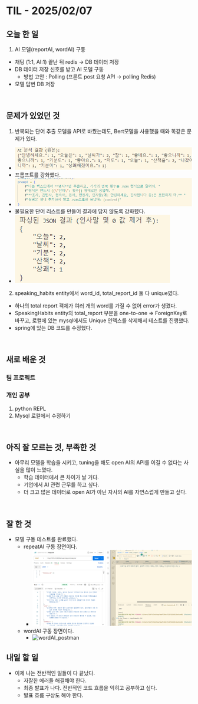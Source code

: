 # TIL - 2025/02/07

## 오늘 한 일
1. AI 모델(reportAI, wordAI) 구동
  - 채팅 (1:1, AI:1) 끝난 뒤 redis -> DB 데이터 저장
  - DB 데이터 저장 신호를 받고 AI 모델 구동
    - 방법 고안 : Polling (프론트 post 요청 API -> polling Redis)
  - 모델 답변 DB 저장

<br>

## 문제가 있었던 것
1. 반복되는 단어 추출 모델을 API로 바꿨는데도, Bert모델을 사용했을 때와 똑같은 문제가 있다.
  - ![repeatAI_error](../../src/repeatAI_error_01.png)
  - 프롬프트를 강화했다.
  - ![repeatAI_error](../../src/repeatAI_error_02.png)
  - 불필요한 단어 리스트를 만들어 결과에 담지 않도록 강화헀다.
  - ![repeatAI_error](../../src/repeatAI_error_03.png)

2. speaking_habits entity에서 word_id, total_report_id 둘 다 unique였다.
  - 하나의 total report 객체가 여러 개의 word를 가질 수 없어 error가 생겼다.
  - SpeakingHabits entity의 total_report 부분을 one-to-one => ForeignKey로 바꾸고, 로컬에 있는 mysql에서도 Unique 인덱스를 삭제해서 테스트를 진행했다.
  - spring에 있는 DB 코드를 수정했다.

<br>

## 새로 배운 것
### 팀 프로젝트


### 개인 공부
1. python REPL
2. Mysql 로컬에서 수정하기


<br>

## 아직 잘 모르는 것, 부족한 것
- 아무리 모델을 학습을 시키고, tuning을 해도 open AI의 API를 이길 수 없다는 사실을 많이 느꼈다.
  - 학습 데이터에서 큰 차이가 날 거다.
  - 기업에서 AI 관련 근무를 하고 싶다.
  - 더 크고 많은 데이터로 open AI가 아닌 자사의 AI를 자연스럽게 만들고 싶다.

<br>

## 잘 한 것
- 모델 구동 테스트를 완료했다.
  - repeatAI 구동 장면이다.
    - ![repeatAI_postman](../../src/reportAI_01.png)
  - wordAI 구동 장면이다.
    - ![wordAI_postman](../../src/wordAI_error_01.png)

## 내일 할 일
- 이제 나는 전반적인 일들이 다 끝났다.
  - 자잘한 에러들 해결해야 한다.
  - 최종 발표가 나다. 전반적인 코드 흐름을 익히고 공부하고 싶다.
  - 발표 흐름 구상도 해야 한다.